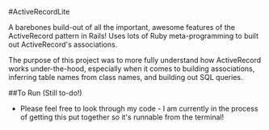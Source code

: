 #ActiveRecordLite

A barebones build-out of all the important, awesome features of the ActiveRecord pattern in Rails! Uses lots of Ruby meta-programming to built out ActiveRecord's associations.

The purpose of this project was to more fully understand how ActiveRecord works under-the-hood, especially when it comes to building associations, inferring table names from class names, and building out SQL queries.

##To Run (Still to-do!)

* Please feel free to look through my code - I am currently in the process of getting this put together so it's runnable from the terminal!
